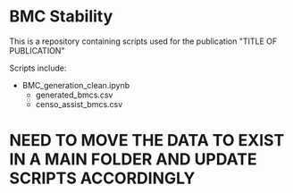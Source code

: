 # BMC Stability

This is a repository containing scripts used for the publication "TITLE OF PUBLICATION"

Scripts include:
* BMC_generation_clean.ipynb
    * generated_bmcs.csv
    * censo_assist_bmcs.csv

# NEED TO MOVE THE DATA TO EXIST IN A MAIN FOLDER AND UPDATE SCRIPTS ACCORDINGLY
